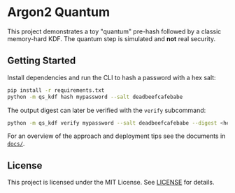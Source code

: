 # Argon2 Quantum

This project demonstrates a toy "quantum" pre-hash followed by a classic
memory-hard KDF. The quantum step is simulated and **not** real security.

## Getting Started

Install dependencies and run the CLI to hash a password with a hex salt:

```bash
pip install -r requirements.txt
python -m qs_kdf hash mypassword --salt deadbeefcafebabe
```

The output digest can later be verified with the `verify` subcommand:

```bash
python -m qs_kdf verify mypassword --salt deadbeefcafebabe --digest <hex>
```

For an overview of the approach and deployment tips see the documents in
[`docs/`](docs/).

## License

This project is licensed under the MIT License. See [LICENSE](LICENSE) for
details.
